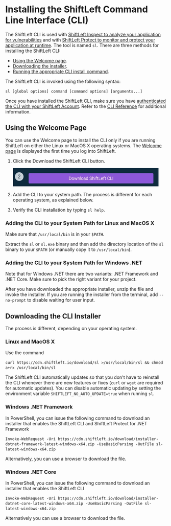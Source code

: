 # Installing the ShiftLeft Command Line Interface (CLI)

The ShiftLeft CLI is used with [ShiftLeft Inspect to analyze your application for vulnerabilities](../inspect/analyzing-applications.md) and with [ShiftLeft Protect to monitor and protect your application at runtime](../protect/run-protect.md). The tool is named `sl`. There are three methods for installing the ShiftLeft CLI: 

* [Using the Welcome page](#using-the-welcome-page).
* [Downloading the installer](#downloading-the-cli-installer). 
* [Running the appropriate CLI install command](cli-reference.md).

The ShiftLeft CLI is invoked using the following syntax:

```
sl [global options] command [command options] [arguments...]
```

Once you have installed the ShiftLeft CLI, make sure you have [authenticated the CLI with your ShiftLeft Account](../using-cli/authenticating.md). Refer to the [CLI Reference](cli-reference.md) for additional information.

## Using the Welcome Page

You can use the Welcome page to install the CLI only if you are running ShiftLeft on either the Linux or MacOS X operating systems. The [Welcome page](https://www.shiftleft.io/dashboard) is displayed the first time you log into ShiftLeft.

1. Click the Download the ShiftLeft CLI button.

   ![Click to Download the CLI](img/download-cli.jpg)

2. Add the CLI to your system path. The process is different for each operating system, as explained below.

3. Verify the CLI installation by typing `sl help`.

### Adding the CLI to your System Path for Linux and MacOS X

Make sure that `/usr/local/bin` is in your `$PATH`.

Extract the `sl` or `sl.exe` binary and then add the directory location of the `sl` binary to your `$PATH` (or manually copy it to `/usr/local/bin`).

### Adding the CLI to your System Path for Windows .NET

Note that for Windows .NET there are two variants: .NET Framework and .NET Core. Make sure to pick the right variant for your project.

After you have downloaded the appropriate installer, unzip the file and invoke the installer. If you are running the installer from the terminal, add `--no-prompt` to disable waiting for user input.

## Downloading the CLI Installer

The process is different, depending on your operating system.

### Linux and MacOS X

Use the command

```
curl https://cdn.shiftleft.io/download/sl >/usr/local/bin/sl && chmod a+rx /usr/local/bin/sl
```

The ShiftLeft CLI automatically updates so that you don't have to reinstall the CLI whenever there are new features or fixes (`curl` or `wget` are required for automatic updates). You can disable automatic updating by setting the environment variable `SHIFTLEFT_NO_AUTO_UPDATE=true` when running `sl`.

### Windows .NET Framework

In PowerShell, you can issue the following command to download an installer that enables the ShiftLeft CLI and ShiftLeft Protect for .NET Framework

```
Invoke-WebRequest -Uri https://cdn.shiftleft.io/download/installer-dotnet-framework-latest-windows-x64.zip -UseBasicParsing -OutFile sl-latest-windows-x64.zip
```
Alternatively, you can use a browser to download the file.

### Windows .NET Core

In PowerShell, you can issue the following command to download an installer that enables the ShiftLeft CLI

```
Invoke-WebRequest -Uri https://cdn.shiftleft.io/download/installer-dotnet-core-latest-windows-x64.zip -UseBasicParsing -OutFile sl-latest-windows-x64.zip
```
Alternatively you can use a browser to download the file.
